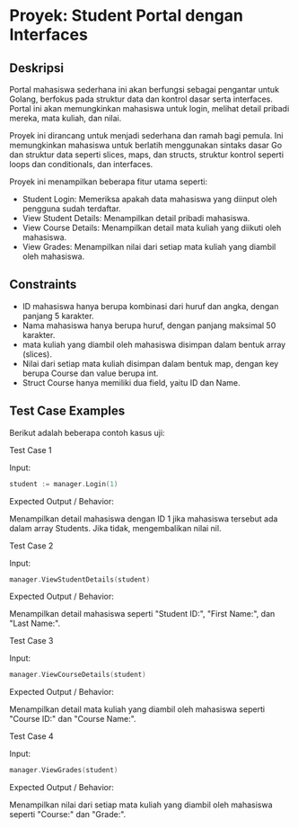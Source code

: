 # Proyek: Student Portal dengan Interfaces

## Deskripsi

Portal mahasiswa sederhana ini akan berfungsi sebagai pengantar untuk Golang, berfokus pada struktur data dan kontrol dasar serta interfaces. Portal ini akan memungkinkan mahasiswa untuk login, melihat detail pribadi mereka, mata kuliah, dan nilai. 

Proyek ini dirancang untuk menjadi sederhana dan ramah bagi pemula. Ini memungkinkan mahasiswa untuk berlatih menggunakan sintaks dasar Go dan struktur data seperti slices, maps, dan structs, struktur kontrol seperti loops dan conditionals, dan interfaces.

Proyek ini menampilkan beberapa fitur utama seperti:

- Student Login: Memeriksa apakah data mahasiswa yang diinput oleh pengguna sudah terdaftar.
- View Student Details: Menampilkan detail pribadi mahasiswa.
- View Course Details: Menampilkan detail mata kuliah yang diikuti oleh mahasiswa.
- View Grades: Menampilkan nilai dari setiap mata kuliah yang diambil oleh mahasiswa.

## Constraints

- ID mahasiswa hanya berupa kombinasi dari huruf dan angka, dengan panjang 5 karakter.
- Nama mahasiswa hanya berupa huruf, dengan panjang maksimal 50 karakter.
- mata kuliah yang diambil oleh mahasiswa disimpan dalam bentuk array (slices).
- Nilai dari setiap mata kuliah disimpan dalam bentuk map, dengan key berupa Course dan value berupa int.
- Struct Course hanya memiliki dua field, yaitu ID dan Name.

## Test Case Examples

Berikut adalah beberapa contoh kasus uji:

Test Case 1

Input:

```go
student := manager.Login(1)
```
Expected Output / Behavior:

Menampilkan detail mahasiswa dengan ID 1 jika mahasiswa tersebut ada dalam array Students. Jika tidak, mengembalikan nilai nil.

Test Case 2

Input:

```go
manager.ViewStudentDetails(student)
```
Expected Output / Behavior:

Menampilkan detail mahasiswa seperti "Student ID:", "First Name:", dan "Last Name:".

Test Case 3

Input:

```go
manager.ViewCourseDetails(student)
```
Expected Output / Behavior:

Menampilkan detail mata kuliah yang diambil oleh mahasiswa seperti "Course ID:" dan "Course Name:".

Test Case 4

Input:

```go
manager.ViewGrades(student)
```
Expected Output / Behavior:

Menampilkan nilai dari setiap mata kuliah yang diambil oleh mahasiswa seperti "Course:" dan "Grade:".
